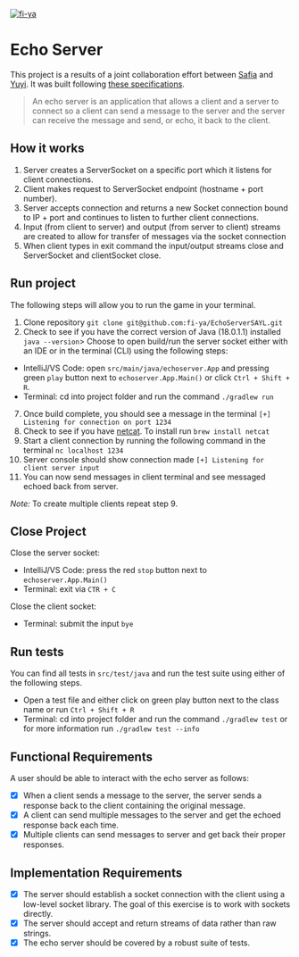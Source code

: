 [![fi-ya](https://circleci.com/gh/fi-ya/EchoServerSAYL.svg?style=shield)](https://circleci.com/docs/)
# Echo Server
This project is a results of a joint collaboration effort between [Safia](https://github.com/fi-ya) and [Yuyi](https://github.com/yuyi365).
It was built following [these specifications](https://github.com/8thlight/apprenticeship_syllabus/blob/master/shared_resources/projects/http_server/01_beginner/echo_server.md).


> 
> An echo server is an application that allows a client and a server to connect so a client can send a message to the server and the server can receive the message and send, or echo, it back to the client.
> 

## How it works
1. Server creates a ServerSocket on a specific port which it listens for client connections.
2. Client makes request to ServerSocket endpoint (hostname + port number).
3. Server accepts connection and returns a new Socket connection bound to IP + port and continues to listen to further client connections.
4. Input (from client to server) and output (from server to client) streams are created to allow for transfer of messages via the socket connection
5. When client types in exit command the input/output streams close and ServerSocket and clientSocket close.

## Run project
The following steps will allow you to run the game in your terminal.
1. Clone repository `git clone git@github.com:fi-ya/EchoServerSAYL.git`
2. Check to see if you have the correct version of Java (18.0.1.1) installed `java --version`>
Choose to open build/run the server socket either with an IDE or in the terminal (CLI) using the following steps:
- IntelliJ/VS Code: open `src/main/java/echoserver.App` and pressing green `play` button next to `echoserver.App.Main()` or click `Ctrl + Shift + R`.
- Terminal: cd into project folder and run the command `./gradlew run`
7. Once build complete, you should see a message in the terminal `[+] Listening for connection on port 1234`
8. Check to see if you have [netcat](https://brewinstall.org/install-netcat-on-mac-with-brew/). To install run `brew install netcat`
9. Start a client connection by running the following command in the terminal `nc localhost 1234`
10. Server console should show connection made `[+] Listening for client server input`
11. You can now send messages in client terminal and see messaged echoed back from server.

_Note:_ To create multiple clients repeat step 9.

## Close Project
Close the server socket:
- IntelliJ/VS Code: press the red `stop` button next to `echoserver.App.Main()`
- Terminal: exit via `CTR + C`

Close the client socket:
- Terminal: submit the input `bye`

## Run tests
You can find all tests in `src/test/java` and run the test suite using either of the following steps. 
- Open a test file and either click on green play button next to the class name or run `Ctrl + Shift + R`
- Terminal: cd into project folder and run the command `./gradlew test` or for more information run `./gradlew test --info` 

## Functional Requirements
A user should be able to interact with the echo server as follows:

- [x] When a client sends a message to the server, the server sends a response back to the client containing the original message. 
- [x] A client can send multiple messages to the server and get the echoed response back each time.
- [x] Multiple clients can send messages to server and get back their proper responses.

## Implementation Requirements
- [x] The server should establish a socket connection with the client using a low-level socket library. The goal of this exercise is to work with sockets directly.
- [x] The server should accept and return streams of data rather than raw strings.
- [x] The echo server should be covered by a robust suite of tests.
